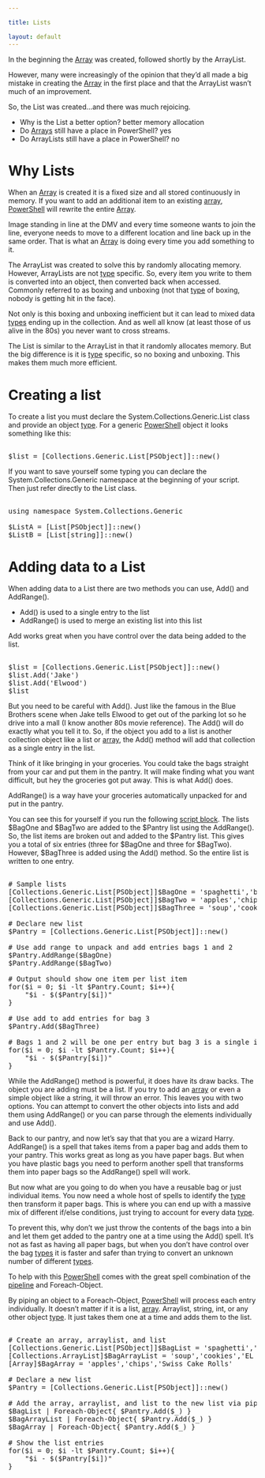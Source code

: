 ```yaml
---

title: Lists

layout: default
---
```


In the beginning the [Array](/PowerShell/Types/Arrays) was created, followed shortly by the ArrayList. 

However, many were increasingly of the opinion that they’d all made a big mistake in creating the [Array](/PowerShell/Types/Arrays) in the first place and that the ArrayList wasn’t much of an improvement.

So, the List was created…and there was much rejoicing. 

- Why is the List a better option? better memory allocation
- Do [Arrays](/PowerShell/Types/Arrays) still have a place in PowerShell? yes
- Do ArrayLists still have a place in PowerShell? no

# Why Lists
When an [Array](/PowerShell/Types/Arrays) is created it is a fixed size and all stored continuously in memory. If you want to add an additional item to an existing [array](/PowerShell/Types/Arrays), [PowerShell](/PowerShell) will rewrite the entire [Array](/PowerShell/Types/Arrays).

Image standing in line at the DMV and every time someone wants to join the line, everyone needs to move to a different location and line back up in the same order. That is what an [Array](/PowerShell/Types/Arrays) is doing every time you add something to it.

The ArrayList was created to solve this by randomly allocating memory. However, ArrayLists are not [type](/PowerShell/Types) specific. So, every item you write to them is converted into an object, then converted back when accessed. Commonly referred to as boxing and unboxing (not that [type](/PowerShell/Types) of boxing, nobody is getting hit in the face). 

Not only is this boxing and unboxing inefficient but it can lead to mixed data [types](/PowerShell/Types) ending up in the collection. And as well all know (at least those of us alive in the 80s) you never want to cross streams.

The List is similar to the ArrayList in that it randomly allocates memory. But the big difference is it is [type](/PowerShell/Types) specific, so no boxing and unboxing. This makes them much more efficient. 

# Creating a list
To create a list you must declare the System.Collections.Generic.List class and provide an object [type](/PowerShell/Types). For a generic [PowerShell](/PowerShell) object it looks something like this:

<pre><br/><span class='Warning'>$list</span>&nbsp;<span class='Magenta'>=</span>&nbsp;<span class='Progress'>[Collections.Generic.List[PSObject]]</span><span class='Magenta'>::</span><span class='Output'>new</span><span class='Magenta'>(</span><span class='Magenta'>)</span><br/></pre>

If you want to save yourself some typing you can declare the System.Collections.Generic namespace at the beginning of your script. Then just refer directly to the List class.

<pre><br/><span class='Verbose'>using</span>&nbsp;<span class='Verbose'>namespace</span>&nbsp;<span class='Verbose'>System.Collections.Generic</span><br/><br/><span class='Warning'>$ListA</span>&nbsp;<span class='Magenta'>=</span>&nbsp;<span class='Progress'>[List[PSObject]]</span><span class='Magenta'>::</span><span class='Output'>new</span><span class='Magenta'>(</span><span class='Magenta'>)</span><br/><span class='Warning'>$ListB</span>&nbsp;<span class='Magenta'>=</span>&nbsp;<span class='Progress'>[List[string]]</span><span class='Magenta'>::</span><span class='Output'>new</span><span class='Magenta'>(</span><span class='Magenta'>)</span><br/></pre>

# Adding data to a List
When adding data to a List there are two methods you can use, Add() and AddRange(). 

- Add() is used to a single entry to the list
- AddRange() is used to merge an existing list into this list

Add works great when you have control over the data being added to the list.
<pre><br/><span class='Warning'>$list</span>&nbsp;<span class='Magenta'>=</span>&nbsp;<span class='Progress'>[Collections.Generic.List[PSObject]]</span><span class='Magenta'>::</span><span class='Output'>new</span><span class='Magenta'>(</span><span class='Magenta'>)</span><br/><span class='Warning'>$list</span><span class='Magenta'>.</span><span class='Output'>Add</span><span class='Magenta'>(</span><span class='Verbose'>'Jake'</span><span class='Magenta'>)</span><br/><span class='Warning'>$list</span><span class='Magenta'>.</span><span class='Output'>Add</span><span class='Magenta'>(</span><span class='Verbose'>'Elwood'</span><span class='Magenta'>)</span><br/><span class='Warning'>$list</span><br/></pre>

But you need to be careful with Add(). Just like the famous in the Blue Brothers scene when Jake tells Elwood to get out of the parking lot so he drive into a mall (I know another 80s movie reference). The Add() will do exactly what you tell it to. So, if the object you add to a list is another collection object like a list or [array](/PowerShell/Types/Arrays), the Add() method will add that collection as a single entry in the list.

Think of it like bringing in your groceries. You could take the bags straight from your car and put them in the pantry. It will make finding what you want difficult, but hey the groceries got put away. This is what Add() does.

AddRange() is a way have your groceries automatically unpacked for and put in the pantry. 

You can see this for yourself if you run the following [script block](/PowerShell/ScriptBlock). The lists $BagOne and $BagTwo are added to the $Pantry list using the AddRange(). So, the list items are broken out and added to the $Pantry list. This gives you a total of six entries (three for $BagOne and three for $BagTwo). However, $BagThree is added using the Add() method. So the entire list is written to one entry.

<pre><br/><span class='Success'># Sample lists</span><br/><span class='Progress'>[Collections.Generic.List[PSObject]]</span><span class='Warning'>$BagOne</span>&nbsp;<span class='Magenta'>=</span>&nbsp;<span class='Verbose'>'spaghetti'</span><span class='Magenta'>,</span><span class='Verbose'>'bread'</span><span class='Magenta'>,</span><span class='Verbose'>'Fruit Loops'</span><br/><span class='Progress'>[Collections.Generic.List[PSObject]]</span><span class='Warning'>$BagTwo</span>&nbsp;<span class='Magenta'>=</span>&nbsp;<span class='Verbose'>'apples'</span><span class='Magenta'>,</span><span class='Verbose'>'chips'</span><span class='Magenta'>,</span><span class='Verbose'>'Swiss Cake Rolls'</span><br/><span class='Progress'>[Collections.Generic.List[PSObject]]</span><span class='Warning'>$BagThree</span>&nbsp;<span class='Magenta'>=</span>&nbsp;<span class='Verbose'>'soup'</span><span class='Magenta'>,</span><span class='Verbose'>'cookies'</span><span class='Magenta'>,</span><span class='Verbose'>'EL Fudge'</span><br/><br/><span class='Success'># Declare new list</span><br/><span class='Warning'>$Pantry</span>&nbsp;<span class='Magenta'>=</span>&nbsp;<span class='Progress'>[Collections.Generic.List[PSObject]]</span><span class='Magenta'>::</span><span class='Output'>new</span><span class='Magenta'>(</span><span class='Magenta'>)</span><br/><br/><span class='Success'># Use add range to unpack and add entries bags 1 and 2</span><br/><span class='Warning'>$Pantry</span><span class='Magenta'>.</span><span class='Output'>AddRange</span><span class='Magenta'>(</span><span class='Warning'>$BagOne</span><span class='Magenta'>)</span><br/><span class='Warning'>$Pantry</span><span class='Magenta'>.</span><span class='Output'>AddRange</span><span class='Magenta'>(</span><span class='Warning'>$BagTwo</span><span class='Magenta'>)</span><br/><br/><span class='Success'># Output should show one item per list item</span><br/><span class='Verbose'>for</span><span class='Magenta'>(</span><span class='Warning'>$i</span>&nbsp;<span class='Magenta'>=</span>&nbsp;<span class='Output'>0</span><span class='Output'>;</span>&nbsp;<span class='Warning'>$i</span>&nbsp;<span class='Magenta'>-lt</span>&nbsp;<span class='Warning'>$Pantry</span><span class='Magenta'>.</span><span class='Output'>Count</span><span class='Output'>;</span>&nbsp;<span class='Warning'>$i</span><span class='Magenta'>++</span><span class='Magenta'>)</span><span class='Magenta'>{</span><br/>&nbsp;&nbsp;&nbsp;&nbsp;<span class='Verbose'>"$i - $($Pantry[$i])"</span><br/><span class='Magenta'>}</span><br/><br/><span class='Success'># Use add to add entries for bag 3</span><br/><span class='Warning'>$Pantry</span><span class='Magenta'>.</span><span class='Output'>Add</span><span class='Magenta'>(</span><span class='Warning'>$BagThree</span><span class='Magenta'>)</span><br/><br/><span class='Success'># Bags 1 and 2 will be one per entry but bag 3 is a single item for all values</span><br/><span class='Verbose'>for</span><span class='Magenta'>(</span><span class='Warning'>$i</span>&nbsp;<span class='Magenta'>=</span>&nbsp;<span class='Output'>0</span><span class='Output'>;</span>&nbsp;<span class='Warning'>$i</span>&nbsp;<span class='Magenta'>-lt</span>&nbsp;<span class='Warning'>$Pantry</span><span class='Magenta'>.</span><span class='Output'>Count</span><span class='Output'>;</span>&nbsp;<span class='Warning'>$i</span><span class='Magenta'>++</span><span class='Magenta'>)</span><span class='Magenta'>{</span><br/>&nbsp;&nbsp;&nbsp;&nbsp;<span class='Verbose'>"$i - $($Pantry[$i])"</span><br/><span class='Magenta'>}</span><br/></pre>

While the AddRange() method is powerful, it does have its draw backs. The object you are adding must be a list. If you try to add an [array](/PowerShell/Types/Arrays) or even a simple object like a string, it will throw an error. 
This leaves you with two options. You can attempt to convert the other objects into lists and add them using AddRange() or you can parse through the elements individually and use Add().

Back to our pantry, and now let’s say that that you are a wizard Harry. AddRange() is a spell that takes items from a paper bag and adds them to your pantry. This works great as long as you have paper bags. But when you have plastic bags you need to perform another spell that transforms them into paper bags so the AddRange() spell will work. 

But now what are you going to do when you have a reusable bag or just individual items. You now need a whole host of spells to identify the [type](/PowerShell/Types) then transform it paper bags. This is where you can end up with a massive mix of different if/else conditions, just trying to account for every data [type](/PowerShell/Types). 

To prevent this, why don’t we just throw the contents of the bags into a bin and let them get added to the pantry one at a time using the Add() spell. It’s not as fast as having all paper bags, but when you don’t have control over the bag [types](/PowerShell/Types) it is faster and safer than trying to convert an unknown number of different [types](/PowerShell/Types).

To help with this [PowerShell](/PowerShell) comes with the great spell combination of the [pipeline](/PowerShell/Concepts/The-Object-Pipeline) and Foreach-Object.

By piping an object to a Foreach-Object, [PowerShell](/PowerShell) will process each entry individually. It doesn’t matter if it is a list, [array](/PowerShell/Types/Arrays). Arraylist, string, int, or any other object [type](/PowerShell/Types). It just takes them one at a time and adds them to the list.

<pre><br/><span class='Success'># Create an array, arraylist, and list</span><br/><span class='Progress'>[Collections.Generic.List[PSObject]]</span><span class='Warning'>$BagList</span>&nbsp;<span class='Magenta'>=</span>&nbsp;<span class='Verbose'>'spaghetti'</span><span class='Magenta'>,</span><span class='Verbose'>'bread'</span><span class='Magenta'>,</span><span class='Verbose'>'Fruit Loops'</span><br/><span class='Progress'>[Collections.ArrayList]</span><span class='Warning'>$BagArrayList</span>&nbsp;<span class='Magenta'>=</span>&nbsp;<span class='Verbose'>'soup'</span><span class='Magenta'>,</span><span class='Verbose'>'cookies'</span><span class='Magenta'>,</span><span class='Verbose'>'EL Fudge'</span><br/><span class='Progress'>[Array]</span><span class='Warning'>$BagArray</span>&nbsp;<span class='Magenta'>=</span>&nbsp;<span class='Verbose'>'apples'</span><span class='Magenta'>,</span><span class='Verbose'>'chips'</span><span class='Magenta'>,</span><span class='Verbose'>'Swiss Cake Rolls'</span><br/><br/><span class='Success'># Declare a new list</span><br/><span class='Warning'>$Pantry</span>&nbsp;<span class='Magenta'>=</span>&nbsp;<span class='Progress'>[Collections.Generic.List[PSObject]]</span><span class='Magenta'>::</span><span class='Output'>new</span><span class='Magenta'>(</span><span class='Magenta'>)</span><br/><br/><span class='Success'># Add the array, arraylist, and list to the new list via piping to Foreach-Object</span><br/><span class='Warning'>$BagList</span>&nbsp;<span class='Magenta'>|</span>&nbsp;<span class='Warning'>Foreach-Object</span><span class='Magenta'>{</span>&nbsp;<span class='Warning'>$Pantry</span><span class='Magenta'>.</span><span class='Output'>Add</span><span class='Magenta'>(</span><span class='Warning'>$_</span><span class='Magenta'>)</span>&nbsp;<span class='Magenta'>}</span><br/><span class='Warning'>$BagArrayList</span>&nbsp;<span class='Magenta'>|</span>&nbsp;<span class='Warning'>Foreach-Object</span><span class='Magenta'>{</span>&nbsp;<span class='Warning'>$Pantry</span><span class='Magenta'>.</span><span class='Output'>Add</span><span class='Magenta'>(</span><span class='Warning'>$_</span><span class='Magenta'>)</span>&nbsp;<span class='Magenta'>}</span><br/><span class='Warning'>$BagArray</span>&nbsp;<span class='Magenta'>|</span>&nbsp;<span class='Warning'>Foreach-Object</span><span class='Magenta'>{</span>&nbsp;<span class='Warning'>$Pantry</span><span class='Magenta'>.</span><span class='Output'>Add</span><span class='Magenta'>(</span><span class='Warning'>$_</span><span class='Magenta'>)</span>&nbsp;<span class='Magenta'>}</span><br/><br/><span class='Success'># Show the list entries</span><br/><span class='Verbose'>for</span><span class='Magenta'>(</span><span class='Warning'>$i</span>&nbsp;<span class='Magenta'>=</span>&nbsp;<span class='Output'>0</span><span class='Output'>;</span>&nbsp;<span class='Warning'>$i</span>&nbsp;<span class='Magenta'>-lt</span>&nbsp;<span class='Warning'>$Pantry</span><span class='Magenta'>.</span><span class='Output'>Count</span><span class='Output'>;</span>&nbsp;<span class='Warning'>$i</span><span class='Magenta'>++</span><span class='Magenta'>)</span><span class='Magenta'>{</span><br/>&nbsp;&nbsp;&nbsp;&nbsp;<span class='Verbose'>"$i - $($Pantry[$i])"</span><br/><span class='Magenta'>}</span><br/></pre>
